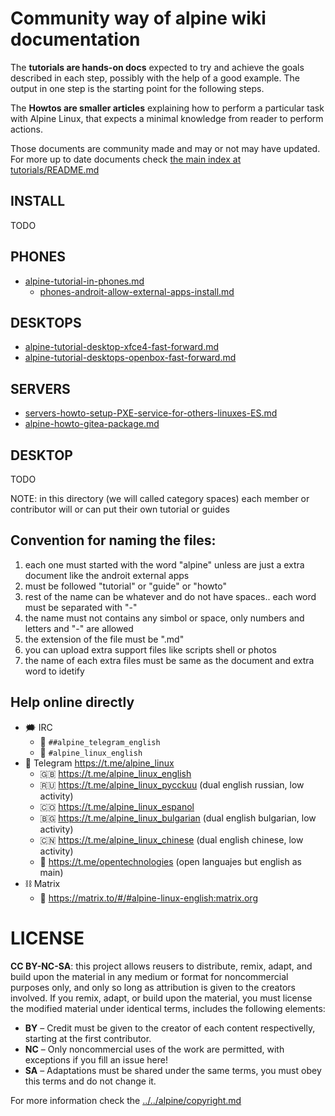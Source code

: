 Community way of alpine wiki documentation
=========================================

The **tutorials are hands-on docs** expected to try and achieve the goals described 
in each step, possibly with the help of a good example. The output in one step 
is the starting point for the following steps.

The **Howtos are smaller articles** explaining how to perform a particular task 
with Alpine Linux, that expects a minimal knowledge from reader to perform actions. 

Those documents are community made and may or not may have updated.
For more up to date documents check [the main index at tutorials/README.md](../README.md)

## INSTALL

TODO

## PHONES

* [alpine-tutorial-in-phones.md](alpine-tutorial-in-phones.md)
    * [phones-androit-allow-external-apps-install.md](phones-androit-allow-external-apps-install.md)

## DESKTOPS

* [alpine-tutorial-desktop-xfce4-fast-forward.md](alpine-tutorial-desktop-xfce4-fast-forward.md)
* [alpine-tutorial-desktops-openbox-fast-forward.md](alpine-tutorial-desktops-openbox-fast-forward.md)

## SERVERS

* [servers-howto-setup-PXE-service-for-others-linuxes-ES.md](servers-howto-setup-PXE-service-for-others-linuxes-ES.md)
* [alpine-howto-gitea-package.md](alpine-howto-gitea-package.md)

## DESKTOP

TODO

NOTE: in this directory (we will called category spaces) each member or contributor will or can put their own tutorial or guides

## Convention for naming the files:

1. each one must started with the word "alpine" unless are just a extra document like the androit external apps
2. must be followed "tutorial" or "guide" or "howto" 
3. rest of the name can be whatever and do not have spaces.. each word must be separated with "-"
4. the name must not contains any simbol or space, only numbers and letters and "-" are allowed
5. the extension of the file must be ".md"
6. you can upload extra support files like scripts shell or photos
7. the name of each extra files must be same as the document and extra word to idetify

## Help online directly

- 🗯 IRC
  - 💬 `##alpine_telegram_english`
  - 💬 `#alpine_linux_english`
- 📱 Telegram https://t.me/alpine_linux
  - 🇬🇧 https://t.me/alpine_linux_english
  - 🇷🇺 https://t.me/alpine_linux_pycckuu (dual english russian, low activity)
  - 🇨🇴 https://t.me/alpine_linux_espanol
  - 🇧🇬 https://t.me/alpine_linux_bulgarian (dual english bulgarian, low activity)
  - 🇨🇳 https://t.me/alpine_linux_chinese (dual english chinese, low activity)
  - 📡 https://t.me/opentechnologies (open languajes but english as main)
- ⛓ Matrix
  - 👥 https://matrix.to/#/#alpine-linux-english:matrix.org

# LICENSE

**CC BY-NC-SA**: this project allows reusers to distribute, remix, adapt, and build upon the material 
in any medium or format for noncommercial purposes only, and only so long as attribution is given 
to the creators involved. If you remix, adapt, or build upon the material, you must license the modified 
material under identical terms,  includes the following elements:

* **BY**  – Credit must be given to the creator of each content respectivelly, starting at the first contributor.
* **NC**  – Only noncommercial uses of the work are permitted, with exceptions if you fill an issue here!
* **SA**  – Adaptations must be shared under the same terms, you must obey this terms and do not change it.

For more information check the [../../alpine/copyright.md](../../alpine/copyright.md)

